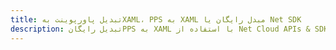 ---title: تبدیل پاورپوینت بهXAML، PPS به XAML مبدل رایگان یا Net SDKdescription: تبدیل رایگانPPS به XAML با استفاده از Net Cloud APIs & SDK. همچنین اسناد Microsoft PowerPoint را در Cloud ایجاد، ویرایش و رندر کنید.---